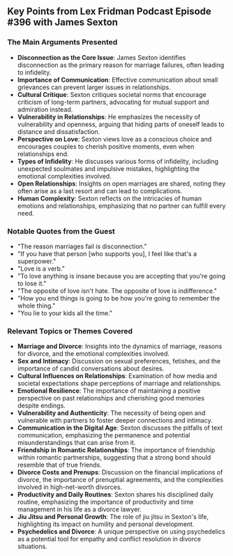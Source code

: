 ## Key Points from Lex Fridman Podcast Episode #396 with James Sexton

### The Main Arguments Presented
- **Disconnection as the Core Issue**: James Sexton identifies disconnection as the primary reason for marriage failures, often leading to infidelity.
- **Importance of Communication**: Effective communication about small grievances can prevent larger issues in relationships.
- **Cultural Critique**: Sexton critiques societal norms that encourage criticism of long-term partners, advocating for mutual support and admiration instead.
- **Vulnerability in Relationships**: He emphasizes the necessity of vulnerability and openness, arguing that hiding parts of oneself leads to distance and dissatisfaction.
- **Perspective on Love**: Sexton views love as a conscious choice and encourages couples to cherish positive moments, even when relationships end.
- **Types of Infidelity**: He discusses various forms of infidelity, including unexpected soulmates and impulsive mistakes, highlighting the emotional complexities involved.
- **Open Relationships**: Insights on open marriages are shared, noting they often arise as a last resort and can lead to complications.
- **Human Complexity**: Sexton reflects on the intricacies of human emotions and relationships, emphasizing that no partner can fulfill every need.

### Notable Quotes from the Guest
- "The reason marriages fail is disconnection."
- "If you have that person [who supports you], I feel like that's a superpower."
- "Love is a verb."
- "To love anything is insane because you are accepting that you're going to lose it."
- "The opposite of love isn't hate. The opposite of love is indifference."
- "How you end things is going to be how you're going to remember the whole thing."
- "You lie to your kids all the time."

### Relevant Topics or Themes Covered
- **Marriage and Divorce**: Insights into the dynamics of marriage, reasons for divorce, and the emotional complexities involved.
- **Sex and Intimacy**: Discussion on sexual preferences, fetishes, and the importance of candid conversations about desires.
- **Cultural Influences on Relationships**: Examination of how media and societal expectations shape perceptions of marriage and relationships.
- **Emotional Resilience**: The importance of maintaining a positive perspective on past relationships and cherishing good memories despite endings.
- **Vulnerability and Authenticity**: The necessity of being open and vulnerable with partners to foster deeper connections and intimacy.
- **Communication in the Digital Age**: Sexton discusses the pitfalls of text communication, emphasizing the permanence and potential misunderstandings that can arise from it.
- **Friendship in Romantic Relationships**: The importance of friendship within romantic partnerships, suggesting that a strong bond should resemble that of true friends.
- **Divorce Costs and Prenups**: Discussion on the financial implications of divorce, the importance of prenuptial agreements, and the complexities involved in high-net-worth divorces.
- **Productivity and Daily Routines**: Sexton shares his disciplined daily routine, emphasizing the importance of productivity and time management in his life as a divorce lawyer.
- **Jiu Jitsu and Personal Growth**: The role of jiu jitsu in Sexton's life, highlighting its impact on humility and personal development.
- **Psychedelics and Divorce**: A unique perspective on using psychedelics as a potential tool for empathy and conflict resolution in divorce situations.